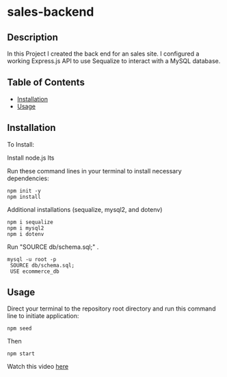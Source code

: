 # sales-backend


## Description

In this Project I created the back end for an sales site. I configured a working Express.js API to use Sequalize to interact with a MySQL database.
## Table of Contents

- [Installation](#installation)
- [Usage](#usage)

## Installation

To Install:

Install node.js lts

Run these command lines in your terminal to install necessary dependencies:

```
npm init -y
npm install
```

Additional installations (sequalize, mysql2, and dotenv)

```
npm i sequalize
npm i mysql2
npm i dotenv
```

 Run "SOURCE db/schema.sql;" .

```
mysql -u root -p
 SOURCE db/schema.sql;
 USE ecommerce_db 
```

## Usage

Direct your terminal to the repository root directory and run this command line to initiate application:

```
npm seed
```

Then

```
npm start
```

Watch this video [here](https://vimeo.com/785501680/feca19afc8)





